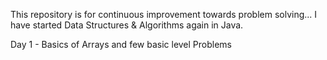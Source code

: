 This repository is for continuous improvement towards problem solving...
I have started Data Structures & Algorithms again in Java.

Day 1 - Basics of Arrays and few basic level Problems

